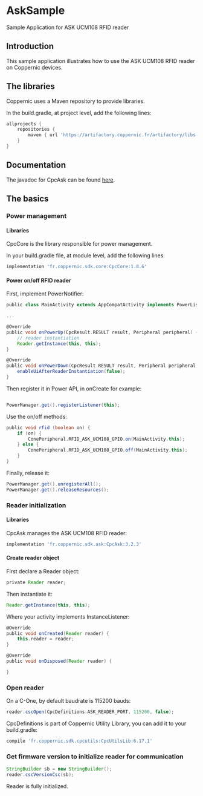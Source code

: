 # AskSample
Sample Application for ASK UCM108 RFID reader

Introduction
------------
This sample application illustrates how to use the ASK UCM108 RFID reader on Coppernic devices.

The libraries
-------------

Coppernic uses a Maven repository to provide libraries.

In the build.gradle, at project level, add the following lines:

```groovy
allprojects {
    repositories {                
        maven { url 'https://artifactory.coppernic.fr/artifactory/libs-release'}
    }
}
```
Documentation
-------------

The javadoc for CpcAsk can be found [here](https://github.com/Coppernic/coppernic.github.io/raw/master/assets/CpcAsk-3.1.0-javadoc.jar).

The basics
----------
### Power management

#### Libraries
CpcCore is the library responsible for power management.

In your build.gradle file, at module level, add the following lines:

```groovy
implementation 'fr.coppernic.sdk.core:CpcCore:1.8.6'
```
#### Power on/off RFID reader

First, implement PowerNotifier:

``` groovy
public class MainActivity extends AppCompatActivity implements PowerListener

...

@Override
public void onPowerUp(CpcResult.RESULT result, Peripheral peripheral) {
	// reader instantiation
	Reader.getInstance(this, this);
}

@Override
public void onPowerDown(CpcResult.RESULT result, Peripheral peripheral) {
	enableUiAfterReaderInstantiation(false);
}

```
Then register it in Power API, in onCreate for example:

```groovy

PowerManager.get().registerListener(this);

```
Use the on/off methods:

```groovy
public void rfid (boolean on) {
    if (on) {
		ConePeripheral.RFID_ASK_UCM108_GPIO.on(MainActivity.this);
	} else {
		ConePeripheral.RFID_ASK_UCM108_GPIO.off(MainActivity.this);
	}
}
```

Finally, release it:

```groovy
PowerManager.get().unregisterAll();
PowerManager.get().releaseResources();
```

### Reader initialization
#### Libraries
CpcAsk manages the ASK UCM108 RFID reader:

```groovy
implementation 'fr.coppernic.sdk.ask:CpcAsk:3.2.3'
```

#### Create reader object
First declare a Reader object:

```groovy
private Reader reader;
```
Then instantiate it:

```groovy
Reader.getInstance(this, this);
```

Where your activity implements InstanceListener<Reader>:

```groovy
@Override
public void onCreated(Reader reader) {
    this.reader = reader;    
}

@Override
public void onDisposed(Reader reader) {

}
```

### Open reader
On a C-One, by default baudrate is 115200 bauds:

```groovy
reader.cscOpen(CpcDefinitions.ASK_READER_PORT, 115200, false);
```
CpcDefinitions is part of Coppernic Utility Library, you can add it to your build.gradle:

```groovy
compile 'fr.coppernic.sdk.cpcutils:CpcUtilsLib:6.17.1'
```

### Get firmware version to initialize reader for communication

```groovy
StringBuilder sb = new StringBuilder();
reader.cscVersionCsc(sb);
```
Reader is fully initialized.
